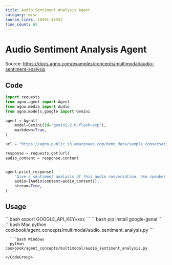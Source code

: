 ```yaml
---
title: Audio Sentiment Analysis Agent
category: misc
source_lines: 18491-18553
line_count: 62
---
```


# Audio Sentiment Analysis Agent
Source: https://docs.agno.com/examples/concepts/multimodal/audio-sentiment-analysis



## Code

```python
import requests
from agno.agent import Agent
from agno.media import Audio
from agno.models.google import Gemini

agent = Agent(
    model=Gemini(id="gemini-2.0-flash-exp"),
    markdown=True,
)

url = "https://agno-public.s3.amazonaws.com/demo_data/sample_conversation.wav"

response = requests.get(url)
audio_content = response.content


agent.print_response(
    "Give a sentiment analysis of this audio conversation. Use speaker A, speaker B to identify speakers.",
    audio=[Audio(content=audio_content)],
    stream=True,
)
```

## Usage

<Steps>
  <Snippet file="create-venv-step.mdx" />

  <Step title="Set your API key">
    ```bash
    export GOOGLE_API_KEY=xxx
    ```
  </Step>

  <Step title="Install libraries">
    ```bash
    pip install google-genai
    ```
  </Step>

  <Step title="Run Agent">
    <CodeGroup>
      ```bash Mac
      python cookbook/agent_concepts/multimodal/audio_sentiment_analysis.py
      ```

      ```bash Windows
      python cookbook/agent_concepts/multimodal/audio_sentiment_analysis.py
      ```
    </CodeGroup>
  </Step>
</Steps>


